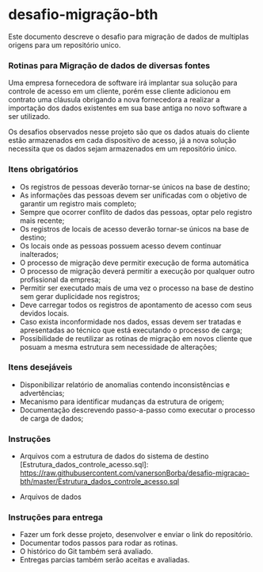 # desafio-migração-bth

Este documento descreve o desafio para migração de dados de multiplas origens para um repositório unico.

### Rotinas para Migração de dados de diversas fontes

Uma empresa fornecedora de software irá implantar sua solução para controle de acesso em um cliente, porém esse cliente adicionou em contrato uma cláusula obrigando a nova fornecedora a realizar a importação dos dados existentes em sua base antiga no novo software a ser utilizado.

Os desafios observados nesse projeto são que os dados atuais do cliente estão armazenados em cada dispositivo de acesso, já a nova solução necessita que os dados sejam armazenados em um repositório único.
### Itens obrigatórios

* Os registros de pessoas deverão tornar-se únicos na base de destino; 
* As informações das pessoas devem ser unificadas com o objetivo de garantir um registro mais completo; 
* Sempre que ocorrer conflito de dados das pessoas, optar pelo registro mais recente; 
* Os registros de locais de acesso deverão tornar-se únicos na base de destino; 
* Os locais onde as pessoas possuem acesso devem continuar inalterados; 
* O processo de migração deve permitir execução de forma automática
* O processo de migração deverá permitir a execução por qualquer outro profissional da empresa; 
* Permitir ser executado mais de uma vez o processo na base de destino sem gerar duplicidade nos registros; 
* Deve carregar todos os registros de apontamento de acesso com seus devidos locais. 
* Caso exista inconformidade nos dados, essas devem ser tratadas e apresentadas ao técnico que está executando o processo de carga;
* Possibilidade de reutilizar as rotinas de migração em novos cliente que posuam a mesma estrutura sem necessidade de alterações;

### Itens desejáveis

* Disponibilizar relatório de anomalias contendo inconsistências e advertências;
* Mecanismo para identificar mudanças da estrutura de origem;
* Documentação descrevendo passo-a-passo como executar o processo de carga de dados;

### Instruções 

* Arquivos com a estrutura de dados do sistema de destino
[Estrutura_dados_controle_acesso.sql]: https://raw.githubusercontent.com/vanersonBorba/desafio-migracao-bth/master/Estrutura_dados_controle_acesso.sql

* Arquivos de dados 

[ponto1.csv]: https://raw.githubusercontent.com/vanersonBorba/desafio-migracao-bth/master/ponto1.csv
[ponto2.csv]: https://raw.githubusercontent.com/vanersonBorba/desafio-migracao-bth/master/ponto2.csv
[ponto3.csv]: https://raw.githubusercontent.com/vanersonBorba/desafio-migracao-bth/master/ponto3.csv
[ponto4.csv]: https://raw.githubusercontent.com/vanersonBorba/desafio-migracao-bth/master/ponto4.csv
[ponto5.json]: https://raw.githubusercontent.com/vanersonBorba/desafio-migracao-bth/master/ponto5.json

[marcacoes1.csv]: https://raw.githubusercontent.com/vanersonBorba/desafio-migracao-bth/master/marcacoes1.csv
[marcacoes2.csv]: https://raw.githubusercontent.com/vanersonBorba/desafio-migracao-bth/master/marcacoes2.csv
[marcacoes3.csv]: https://raw.githubusercontent.com/vanersonBorba/desafio-migracao-bth/master/marcacoes3.csv
[marcacoes4.csv]: https://raw.githubusercontent.com/vanersonBorba/desafio-migracao-bth/master/marcacoes4.csv
[marcacoes5.json]: https://raw.githubusercontent.com/vanersonBorba/desafio-migracao-bth/master/marcacoes5.json


### Instruções para entrega

* Fazer um fork desse projeto, desenvolver e enviar o link do repositório.
* Documentar todos passos para rodar as rotinas.
* O histórico do Git também será avaliado.
* Entregas parcias também serão aceitas e avaliadas.

